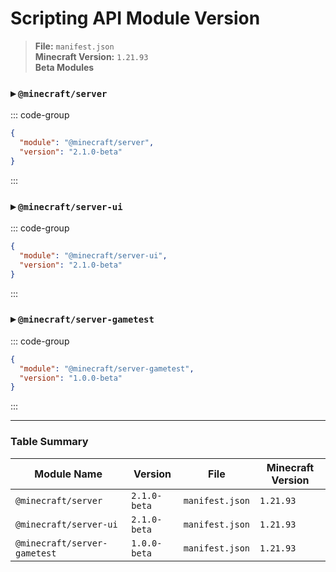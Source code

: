 # Scripting API Module Version

> **File:** `manifest.json`  
> **Minecraft Version:** `1.21.93`  
> **Beta Modules**

### ▸ `@minecraft/server`
::: code-group
```json [manifest.json]
{
  "module": "@minecraft/server",
  "version": "2.1.0-beta"
}
```
:::

### ▸ `@minecraft/server-ui`
::: code-group
```json [mainfest.json]
{
  "module": "@minecraft/server-ui",
  "version": "2.1.0-beta"
}
```
:::

### ▸ `@minecraft/server-gametest`
::: code-group
```json [mainfest.json]
{
  "module": "@minecraft/server-gametest",
  "version": "1.0.0-beta"
}
```
:::

---

### Table Summary

| Module Name                  | Version        | File             | Minecraft Version |
|-----------------------------|----------------|------------------|-------------------|
| `@minecraft/server`         | `2.1.0-beta`   | `manifest.json`  | `1.21.93`         |
| `@minecraft/server-ui`      | `2.1.0-beta`   | `manifest.json`  | `1.21.93`         |
| `@minecraft/server-gametest`| `1.0.0-beta`   | `manifest.json`  | `1.21.93`         |
